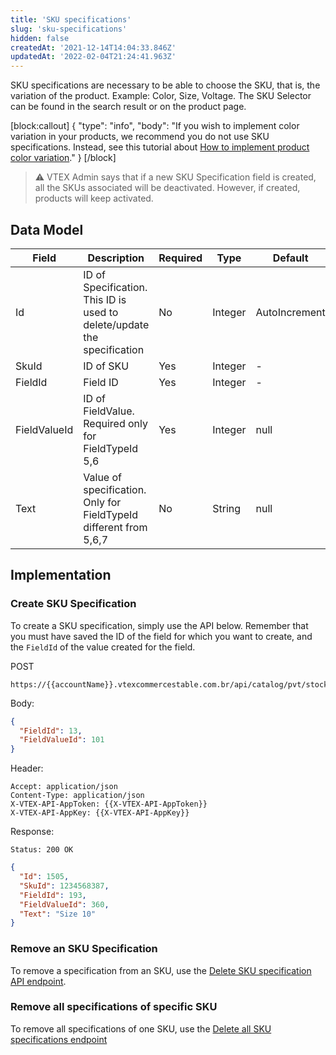 ```yaml
---
title: 'SKU specifications'
slug: 'sku-specifications'
hidden: false
createdAt: '2021-12-14T14:04:33.846Z'
updatedAt: '2022-02-04T21:24:41.963Z'
---
```


SKU specifications are necessary to be able to choose the SKU, that is, the variation of the product. Example: Color, Size, Voltage. The SKU Selector can be found in the search result or on the product page.

[block:callout]
{
"type": "info",
"body": "If you wish to implement color variation in your products, we recommend you do not use SKU specifications. Instead, see this tutorial about [How to implement product color variation](https://developers.vtex.com/docs/guides/how-to-implement-product-color-variation)."
}
[/block]

>⚠️ VTEX Admin says that if a new SKU Specification field is created, all the SKUs associated will be deactivated. However, if created, products will keep activated.

## Data Model

| **Field** | **Description** | **Required** | **Type** | **Default**|
|---|---|---|---|---|
| Id | ID of Specification. This ID is used to delete/update the specification | No | Integer | AutoIncrement |
| SkuId | ID of SKU | Yes | Integer | - |
| FieldId | Field ID | Yes| Integer | - |
| FieldValueId | ID of FieldValue. Required only for FieldTypeId 5,6 | Yes | Integer | null |
| Text | Value of specification. Only for FieldTypeId different from 5,6,7 | No | String | null |

## Implementation

### Create SKU Specification

To create a SKU specification, simply use the API below. Remember that you must have saved the ID of the field for which you want to create, and the `FieldId` of the value created for the field.

POST

```
https://{{accountName}}.vtexcommercestable.com.br/api/catalog/pvt/stockkeepingunit/{{skuId}}/specification/
```

Body:

```json
{
  "FieldId": 13,
  "FieldValueId": 101
}
```

Header:

```
Accept: application/json
Content-Type: application/json
X-VTEX-API-AppToken: {{X-VTEX-API-AppToken}}
X-VTEX-API-AppKey: {{X-VTEX-API-AppKey}}
```

Response:

```
Status: 200 OK
```

```json
{
  "Id": 1505,
  "SkuId": 1234568387,
  "FieldId": 193,
  "FieldValueId": 360,
  "Text": "Size 10"
}
```

### Remove an SKU Specification

To remove a specification from an SKU, use the [Delete SKU specification API endpoint](https://developers.vtex.com/docs/api-reference/catalog-api#delete-/api/catalog/pvt/stockkeepingunit/-skuId-/specification/-specificationId-).

### Remove all specifications of specific SKU

To remove all specifications of one SKU, use the [Delete all SKU specifications endpoint](https://developers.vtex.com/docs/api-reference/catalog-api#delete-/api/catalog/pvt/stockkeepingunit/-skuId-/specification)
